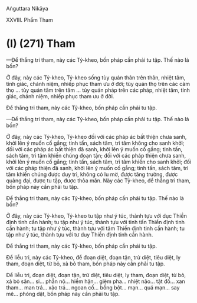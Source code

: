 Aṅguttara Nikāya

XXVIII. Phẩm Tham

# (I) (271) Tham

—Ðể thắng tri tham, này các Tỷ-kheo, bốn pháp cần phải tu tập. Thế nào là bốn?

Ở đây, này các Tỷ-kheo, Tỷ-kheo sống tùy quán thân trên thân, nhiệt tâm, tỉnh giác, chánh niệm, nhiếp phục tham ưu ở đời; tùy quán thọ trên các cảm thọ ... tùy quán tâm trên tâm ... tùy quán pháp trên các pháp, nhiệt tâm, tỉnh giác, chánh niệm, nhiếp phục tham ưu ở đời.

Ðể thắng tri tham, này các Tỷ-kheo, bốn pháp cần phải tu tập.

—Ðể thắng tri tham, này các Tỷ-kheo, bốn pháp cần phải tu tập. Thế nào là bốn?

Ở đây, này các Tỷ-kheo, Tỷ-kheo đối với các pháp ác bất thiện chưa sanh, khởi lên ý muốn cố gắng; tinh tấn, sách tâm, trì tâm không cho sanh khởi; đối với các pháp ác bất thiện đã sanh, khởi lên ý muốn cố gắng; tinh tấn, sách tâm, trì tâm khiến chúng đoạn tận; đối với các pháp thiện chưa sanh, khởi lên ý muốn cố gắng; tinh tấn, sách tâm, trì tâm khiến cho sanh khởi; đối với các pháp thiện đã sanh, khởi lên ý muốn cố gắng; tinh tấn, sách tâm, trì tâm khiến chúng được duy trì, không có lu mờ, được tăng trưởng, được quảng đại, được tu tập, được thỏa mãn. Này các Tỷ-kheo, để thắng tri tham, bốn pháp này cần phải tu tập.

Ðể thắng tri tham, này các Tỷ-kheo, bốn pháp cần phải tu tập. Thế nào là bốn?

Ở đây, này các Tỷ-kheo, Tỷ-kheo tu tập như ý túc, thành tựu với dục Thiền định tinh cần hành; tu tập như ý túc, thành tựu với tinh tấn Thiền định tinh cần hành; tu tập như ý túc, thành tựu với tâm Thiền định tinh cần hành; tu tập như ý túc, thành tựu với tư duy Thiền định tinh cần hành.

Ðể thắng tri tham, này các Tỷ-kheo, bốn pháp cần phải tu tập.

Ðể liễu tri, này các Tỷ-kheo, để đoạn diệt, đoạn tận, trừ diệt, tiêu diệt, ly tham, đoạn diệt, từ bỏ, xả bỏ tham, bốn pháp này cần phải tu tập.

Ðể liễu tri, đoạn diệt, đoạn tận, trừ diệt, tiêu diệt, ly tham, đoạn diệt, từ bỏ, xả bỏ sân... si... phẫn nộ... hiềm hận... gièm pha... nhiệt não... tật đố... xan tham... man trá... xảo trá... ngoan cố... bồng bột... mạn... quá mạn... say mê... phóng dật, bốn pháp này cần phải tu tập.

